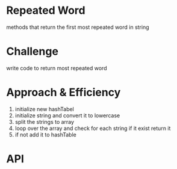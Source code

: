 # Repeated Word
methods that return the first most repeated word in string
# Challenge
write code to return most repeated word

# Approach & Efficiency

1. initialize new hashTabel
2. initialize string and convert it to lowercase
3. split the strings to array
4. loop over the array and check for each string if it exist return it
5. if not add it to hashTable

# API